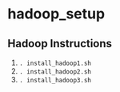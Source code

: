 # hadoop_setup
 
## Hadoop Instructions
1. `. install_hadoop1.sh`
2. `. install_hadoop2.sh`
3. `. install_hadoop3.sh`
